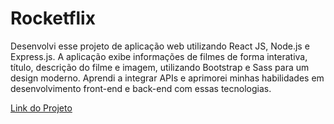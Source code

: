 # Rocketflix

<p>Desenvolvi esse projeto de aplicação web 
utilizando React JS, Node.js e Express.js. A 
aplicação exibe informações de filmes de 
forma interativa, título, descrição do filme e 
imagem, utilizando Bootstrap e Sass para um 
design moderno. Aprendi a integrar APIs e 
aprimorei minhas habilidades em 
desenvolvimento front-end e back-end com 
essas tecnologias.</p>
<a href="https://rocketflix-e5b2.vercel.app/" target="_blank">Link do Projeto</a>
